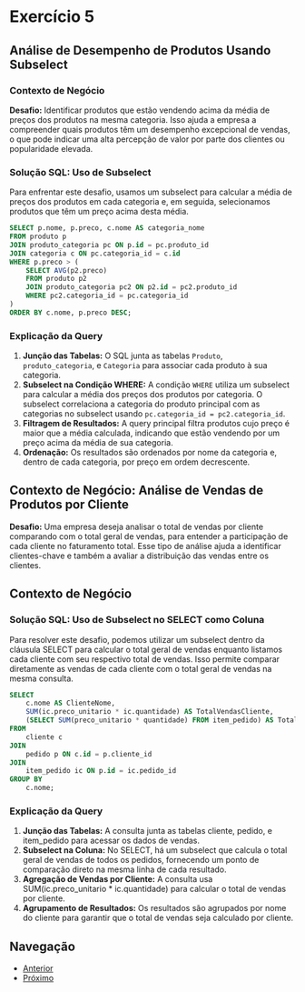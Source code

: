 # Exercício 5

## Análise de Desempenho de Produtos Usando Subselect

### Contexto de Negócio
**Desafio:** Identificar produtos que estão vendendo acima da média de preços dos produtos na mesma categoria. Isso ajuda a empresa a compreender quais produtos têm um desempenho excepcional de vendas, o que pode indicar uma alta percepção de valor por parte dos clientes ou popularidade elevada.

### Solução SQL: Uso de Subselect
Para enfrentar este desafio, usamos um subselect para calcular a média de preços dos produtos em cada categoria e, em seguida, selecionamos produtos que têm um preço acima desta média.

```sql
SELECT p.nome, p.preco, c.nome AS categoria_nome
FROM produto p
JOIN produto_categoria pc ON p.id = pc.produto_id
JOIN categoria c ON pc.categoria_id = c.id
WHERE p.preco > (
    SELECT AVG(p2.preco)
    FROM produto p2
    JOIN produto_categoria pc2 ON p2.id = pc2.produto_id
    WHERE pc2.categoria_id = pc.categoria_id
)
ORDER BY c.nome, p.preco DESC;
```

### Explicação da Query
1. **Junção das Tabelas:** O SQL junta as tabelas `Produto`, `produto_categoria`, e `Categoria` para associar cada produto à sua categoria.
2. **Subselect na Condição WHERE:** A condição `WHERE` utiliza um subselect para calcular a média dos preços dos produtos por categoria. O subselect correlaciona a categoria do produto principal com as categorias no subselect usando `pc.categoria_id = pc2.categoria_id`.
3. **Filtragem de Resultados:** A query principal filtra produtos cujo preço é maior que a média calculada, indicando que estão vendendo por um preço acima da média de sua categoria.
4. **Ordenação:** Os resultados são ordenados por nome da categoria e, dentro de cada categoria, por preço em ordem decrescente.

## Contexto de Negócio: Análise de Vendas de Produtos por Cliente

**Desafio:** Uma empresa deseja analisar o total de vendas por cliente comparando com o total geral de vendas, para entender a participação de cada cliente no faturamento total. Esse tipo de análise ajuda a identificar clientes-chave e também a avaliar a distribuição das vendas entre os clientes.

## Contexto de Negócio
### Solução SQL: Uso de Subselect no SELECT como Coluna
Para resolver este desafio, podemos utilizar um subselect dentro da cláusula SELECT para calcular o total geral de vendas enquanto listamos cada cliente com seu respectivo total de vendas. Isso permite comparar diretamente as vendas de cada cliente com o total geral de vendas na mesma consulta.
```sql
SELECT 
    c.nome AS ClienteNome,
    SUM(ic.preco_unitario * ic.quantidade) AS TotalVendasCliente,
    (SELECT SUM(preco_unitario * quantidade) FROM item_pedido) AS TotalVendasGeral
FROM 
    cliente c
JOIN 
    pedido p ON c.id = p.cliente_id
JOIN 
    item_pedido ic ON p.id = ic.pedido_id
GROUP BY 
    c.nome;
```

### Explicação da Query
1. **Junção das Tabelas:** A consulta junta as tabelas cliente, pedido, e item_pedido para acessar os dados de vendas.
2. **Subselect na Coluna:** No SELECT, há um subselect que calcula o total geral de vendas de todos os pedidos, fornecendo um ponto de comparação direto na mesma linha de cada resultado.
3. **Agregação de Vendas por Cliente:** A consulta usa SUM(ic.preco_unitario * ic.quantidade) para calcular o total de vendas por cliente.
3. **Agrupamento de Resultados:** Os resultados são agrupados por nome do cliente para garantir que o total de vendas seja calculado por cliente.


## Navegação
- [Anterior](08-exemplos-tipo-de-joins.md)
- [Próximo](10-funcoes-de-agrupamento.md)
